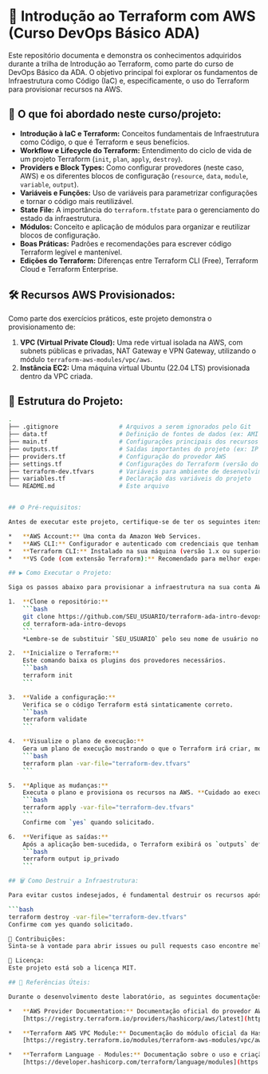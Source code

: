 # 🚀 Introdução ao Terraform com AWS (Curso DevOps Básico ADA)

Este repositório documenta e demonstra os conhecimentos adquiridos durante a trilha de Introdução ao Terraform, como parte do curso de DevOps Básico da ADA. O objetivo principal foi explorar os fundamentos de Infraestrutura como Código (IaC) e, especificamente, o uso do Terraform para provisionar recursos na AWS.

## 🌟 O que foi abordado neste curso/projeto:

*   **Introdução à IaC e Terraform:** Conceitos fundamentais de Infraestrutura como Código, o que é Terraform e seus benefícios.
*   **Workflow e Lifecycle do Terraform:** Entendimento do ciclo de vida de um projeto Terraform (`init`, `plan`, `apply`, `destroy`).
*   **Providers e Block Types:** Como configurar provedores (neste caso, AWS) e os diferentes blocos de configuração (`resource`, `data`, `module`, `variable`, `output`).
*   **Variáveis e Funções:** Uso de variáveis para parametrizar configurações e tornar o código mais reutilizável.
*   **State File:** A importância do `terraform.tfstate` para o gerenciamento do estado da infraestrutura.
*   **Módulos:** Conceito e aplicação de módulos para organizar e reutilizar blocos de configuração.
*   **Boas Práticas:** Padrões e recomendações para escrever código Terraform legível e mantenível.
*   **Edições do Terraform:** Diferenças entre Terraform CLI (Free), Terraform Cloud e Terraform Enterprise.

## 🛠️ Recursos AWS Provisionados:

Como parte dos exercícios práticos, este projeto demonstra o provisionamento de:

1.  **VPC (Virtual Private Cloud):** Uma rede virtual isolada na AWS, com subnets públicas e privadas, NAT Gateway e VPN Gateway, utilizando o módulo `terraform-aws-modules/vpc/aws`.
2.  **Instância EC2:** Uma máquina virtual Ubuntu (22.04 LTS) provisionada dentro da VPC criada.

## 📁 Estrutura do Projeto:

```bash
.
├── .gitignore                 # Arquivos a serem ignorados pelo Git
├── data.tf                    # Definição de fontes de dados (ex: AMI ID)
├── main.tf                    # Configurações principais dos recursos (VPC e EC2)
├── outputs.tf                 # Saídas importantes do projeto (ex: IP Privado da EC2)
├── providers.tf               # Configuração do provedor AWS
├── settings.tf                # Configurações do Terraform (versão do provedor)
├── terraform-dev.tfvars       # Variáveis para ambiente de desenvolvimento
├── variables.tf               # Declaração das variáveis do projeto
└── README.md                  # Este arquivo


## ⚙️ Pré-requisitos:

Antes de executar este projeto, certifique-se de ter os seguintes itens configurados:

*   **AWS Account:** Uma conta da Amazon Web Services.
*   **AWS CLI:** Configurador e autenticado com credenciais que tenham permissão para criar recursos EC2 e VPC.
*   **Terraform CLI:** Instalado na sua máquina (versão 1.x ou superior).
*   **VS Code (com extensão Terraform):** Recomendado para melhor experiência de desenvolvimento.

## ▶️ Como Executar o Projeto:

Siga os passos abaixo para provisionar a infraestrutura na sua conta AWS:

1.  **Clone o repositório:**
    ```bash
    git clone https://github.com/SEU_USUARIO/terraform-ada-intro-devops.git
    cd terraform-ada-intro-devops
    ```
    *Lembre-se de substituir `SEU_USUARIO` pelo seu nome de usuário no GitHub.*

2.  **Inicialize o Terraform:**
    Este comando baixa os plugins dos provedores necessários.
    ```bash
    terraform init
    ```

3.  **Valide a configuração:**
    Verifica se o código Terraform está sintaticamente correto.
    ```bash
    terraform validate
    ```

4.  **Visualize o plano de execução:**
    Gera um plano de execução mostrando o que o Terraform irá criar, modificar ou destruir.
    ```bash
    terraform plan -var-file="terraform-dev.tfvars"
    ```

5.  **Aplique as mudanças:**
    Executa o plano e provisiona os recursos na AWS. **Cuidado ao executar este comando, pois ele cria recursos na sua conta AWS que podem gerar custos.**
    ```bash
    terraform apply -var-file="terraform-dev.tfvars"
    ```
    Confirme com `yes` quando solicitado.

6.  **Verifique as saídas:**
    Após a aplicação bem-sucedida, o Terraform exibirá os `outputs` definidos, como o IP privado da instância EC2.
    ```bash
    terraform output ip_privado
    ```

## 🗑️ Como Destruir a Infraestrutura:

Para evitar custos indesejados, é fundamental destruir os recursos após terminar de usá-los.

```bash
terraform destroy -var-file="terraform-dev.tfvars"
Confirme com yes quando solicitado.

🤝 Contribuições:
Sinta-se à vontade para abrir issues ou pull requests caso encontre melhorias ou queira adicionar mais exemplos.

📄 Licença:
Este projeto está sob a licença MIT.

## 🔗 Referências Úteis:

Durante o desenvolvimento deste laboratório, as seguintes documentações foram consultadas:

*   **AWS Provider Documentation:** Documentação oficial do provedor AWS para Terraform, detalhando todos os recursos e datasources disponíveis.
    [https://registry.terraform.io/providers/hashicorp/aws/latest](https://registry.terraform.io/providers/hashicorp/aws/latest)

*   **Terraform AWS VPC Module:** Documentação do módulo oficial da HashiCorp para provisionamento de VPCs na AWS, utilizado neste projeto.
    [https://registry.terraform.io/modules/terraform-aws-modules/vpc/aws/latest](https://registry.terraform.io/modules/terraform-aws-modules/vpc/aws/latest)

*   **Terraform Language - Modules:** Documentação sobre o uso e criação de módulos na linguagem Terraform, um conceito fundamental para projetos escaláveis.
    [https://developer.hashicorp.com/terraform/language/modules](https://developer.hashicorp.com/terraform/language/modules)
